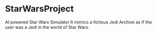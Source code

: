 # StarWarsProject
AI powered Star Wars Simulator
It mimics a fictious Jedi Archive as if the user was a Jedi in the world of Star Wars. 

